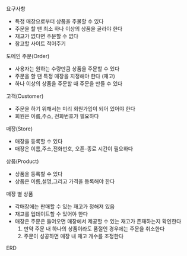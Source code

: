 요구사항
- 특정 매장으로부터 상품을 주물할 수 있다
- 주문을 할 땐 최소 하나 이상의 상품을 골라야 한다
- 재고가 없다면 주문할 수 없다
- 참고할 사이트 적어주기

도메인 
주문(Order)
- 사용자는 원하는 수량만큼 상품을 주문할 수 있다
- 주문을 할 땐 특정 매장을 지정해야 한다 (재고)
- 하나 이상의 상품을 주문할 때 주문을 만들 수 있다

고객(Customer)
- 주문을 하기 위해서는 미리 회원가입이 되어 있어야 한다
- 회원은 이름,주소, 전화번호가 필요하다

매장(Store)
- 매장을 등록할 수 있다
- 매장은 이름,주소,전화번호, 오픈-종료 시간이 필요하다

상품(Product)
- 상품을 등록할 수 있다
- 상품은 이름,설명,그리고 가격을 등록해야 한다

매장 별 상품
- 각매장에는 판매할 수 있는 재고가 정해져 있음
- 재고를 업데이트할 수 있어야 한다
- 매장은 주문은 들어오면 매장에서 제공할 수 있는 재고가 존재하는지 확인한다
  1. 만약 주문 내 하나의 상품이라도 품절인 경우에는 주문을 취소한다
  2. 주문이 성공하면 매장 내 재고 개수를 조정한다


ERD
